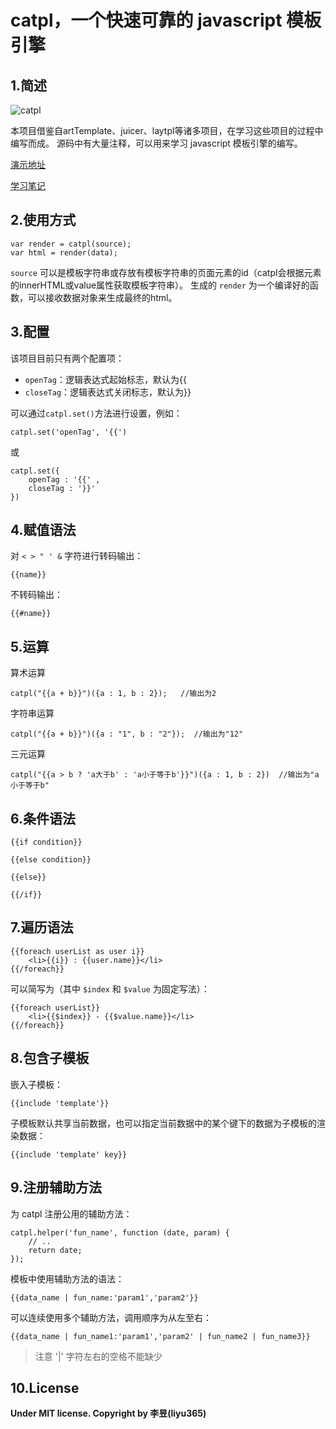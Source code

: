 # catpl，一个快速可靠的 javascript 模板引擎

## 1.简述

![catpl](https://liyu365.github.io/catpl/catpl.png)

本项目借鉴自artTemplate、juicer、laytpl等诸多项目，在学习这些项目的过程中编写而成。
源码中有大量注释，可以用来学习 javascript 模板引擎的编写。

[演示地址](https://liyu365.github.io/catpl/demo/)

[学习笔记](https://segmentfault.com/a/1190000007498585)

## 2.使用方式

```
var render = catpl(source);
var html = render(data);
```

`source` 可以是模板字符串或存放有模板字符串的页面元素的id（catpl会根据元素的innerHTML或value属性获取模板字符串）。
生成的 `render` 为一个编译好的函数，可以接收数据对象来生成最终的html。

## 3.配置

该项目目前只有两个配置项：

* `openTag`：逻辑表达式起始标志，默认为{{
* `closeTag`：逻辑表达式关闭标志，默认为}}

可以通过``catpl.set()``方法进行设置，例如：

```
catpl.set('openTag', '{{')
```

或

```
catpl.set({
    openTag : '{{' ,
    closeTag : '}}'
})
```

## 4.赋值语法

对 `< > " ' &` 字符进行转码输出：

```
{{name}}
```

不转码输出：

```
{{#name}}
```

## 5.运算

算术运算

```
catpl("{{a + b}}")({a : 1, b : 2});   //输出为2
```

字符串运算

```
catpl("{{a + b}}")({a : "1", b : "2"});  //输出为"12"
```

三元运算

```
catpl("{{a > b ? 'a大于b' : 'a小于等于b'}}")({a : 1, b : 2})  //输出为"a小于等于b"
```

## 6.条件语法

```
{{if condition}}
    
{{else condition}}
    
{{else}}
    
{{/if}}
```

## 7.遍历语法

```
{{foreach userList as user i}}
    <li>{{i}} : {{user.name}}</li>
{{/foreach}}
```

可以简写为（其中 `$index` 和 `$value` 为固定写法）：

```
{{foreach userList}}
    <li>{{$index}} - {{$value.name}}</li>
{{/foreach}}
```

## 8.包含子模板

嵌入子模板：

```
{{include 'template'}}
```

子模板默认共享当前数据，也可以指定当前数据中的某个键下的数据为子模板的渲染数据：

```
{{include 'template' key}}
```

## 9.注册辅助方法

为 catpl 注册公用的辅助方法：

```
catpl.helper('fun_name', function (date, param) {
    // ..
    return date;
});
```

模板中使用辅助方法的语法：

```
{{data_name | fun_name:'param1','param2'}}
```

可以连续使用多个辅助方法，调用顺序为从左至右：

```
{{data_name | fun_name1:'param1','param2' | fun_name2 | fun_name3}}
```

> 注意 '|' 字符左右的空格不能缺少

## 10.License

**Under MIT license. Copyright by 李昱(liyu365)**